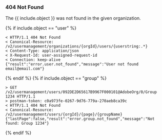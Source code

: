 ### 404 Not Found
The {{ include.object }} was not found in the given organization.

{% if include.object == "user" %}
```
< HTTP/1.1 404 Not Found
< Canonical-Resource: /v2/usermanagement/organizations/{orgId}/users/{userstring:.*}
< Content-Type: application/json
< X-Request-Id: user-assigned-request-id
< Connection: keep-alive
{"result":"error.user.not_found","message":"User not found email@email.com"}
```
{% endif %}
{% if include.object == "group" %}
```
> GET /v2/usermanagement/users/092DE2D65617B9967F000101@AdobeOrg/0/Group 1234 HTTP/1.1
> postman-token: c0a973fe-0267-9d76-779a-270aeb8ca39c
< HTTP/1.1 404 Not Found
< Canonical-Resource: /v2/usermanagement/users/{orgId}/{page}/{groupName}
{"lastPage":false,"result":"error.group.not_found","message":"Not found: Group 1234"}
```
{% endif %}